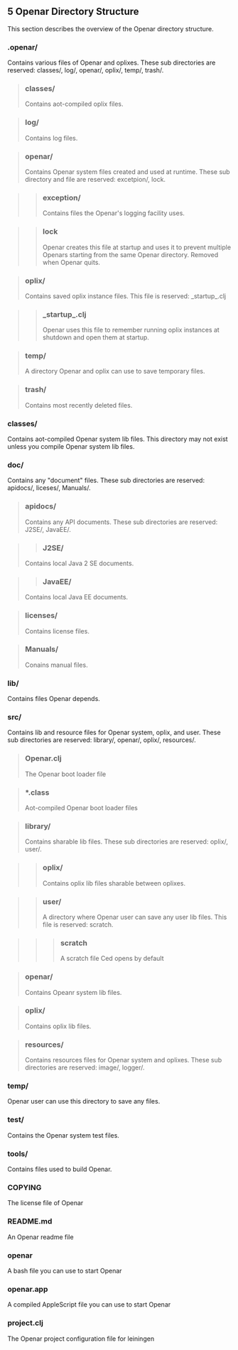 ## 5 Openar Directory Structure

This section describes the overview of the Openar directory structure.

### .openar/
Contains various files of Openar and oplixes. These sub directories are reserved: classes/, log/, openar/, oplix/, temp/, trash/.

>### classes/
>Contains aot-compiled oplix files.

>### log/
>Contains log files.

>### openar/
>Contains Openar system files created and used at runtime. These sub directory and file are reserved: excetpion/, lock.

>>### exception/
>>Contains files the Openar's logging facility uses.

>>### lock
>>Openar creates this file at startup and uses it to prevent multiple Openars starting from the same Openar directory. Removed when Openar quits.

>### oplix/
>Contains saved oplix instance files. This file is reserved: \_startup\_.clj

>>### \_startup\_.clj
>>Openar uses this file to remember running oplix instances at shutdown and open them at startup.

>### temp/
>A directory Openar and oplix can use to save temporary files.

>### trash/
>Contains most recently deleted files.

### classes/
Contains aot-compiled Openar system lib files. This directory may not exist unless you compile Openar system lib files.

### doc/
Contains any "document" files. These sub directories are reserved: apidocs/, liceses/, Manuals/.

>### apidocs/
>Contains any API documents. These sub directories are reserved: J2SE/, JavaEE/.

>>### J2SE/
>Contains local Java 2 SE documents.

>>### JavaEE/
>Contains local Java EE documents.

>### licenses/
>Contains license files.

>### Manuals/
>Conains manual files.

### lib/
Contains files Openar depends.

### src/
Contains lib and resource files for Openar system, oplix, and user. These sub directories are reserved: library/, openar/, oplix/, resources/.

>### Openar.clj
>The Openar boot loader file

>### *.class
>Aot-compiled Openar boot loader files

>### library/
>Contains sharable lib files. These sub directories are reserved: oplix/, user/.

>>### oplix/
>>Contains oplix lib files sharable between oplixes.

>>### user/
>>A directory where Openar user can save any user lib files. This file is reserved: scratch.

>>>### scratch
>>>A scratch file Ced opens by default

>### openar/
>Contains Opeanr system lib files.

>### oplix/
>Contains oplix lib files.

>### resources/
>Contains resources files for Openar system and oplixes. These sub directories are reserved: image/, logger/.

### temp/
Openar user can use this directory to save any files.

### test/
Contains the Openar system test files.

### tools/
Contains files used to build Openar.

### COPYING
The license file of Openar

### README.md
An Openar readme file

### openar
A bash file you can use to start Openar

### openar.app
A compiled AppleScript file you can use to start Openar

### project.clj
The Openar project configuration file for leiningen
